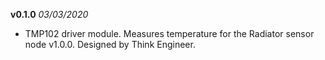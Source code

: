 **v0.1.0** *03/03/2020*
-  TMP102 driver module. Measures temperature for the Radiator sensor node v1.0.0. Designed by Think Engineer.


